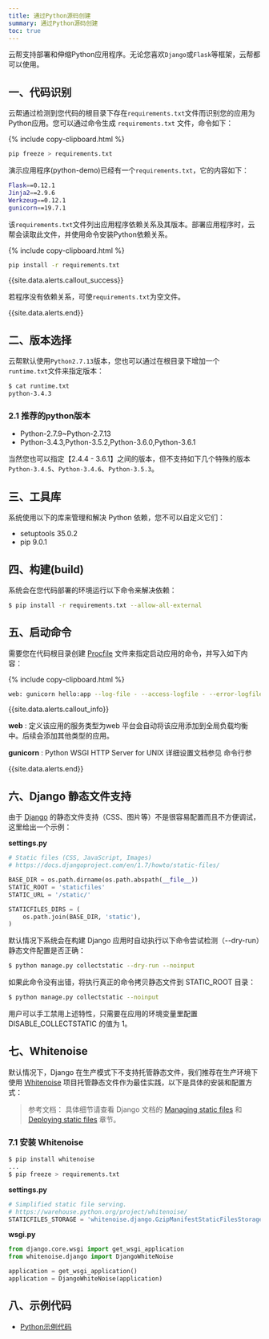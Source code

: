 ```yaml
---
title: 通过Python源码创建
summary: 通过Python源码创建
toc: true
---
```


云帮支持部署和伸缩Python应用程序。无论您喜欢`Django`或`Flask`等框架，云帮都可以使用。

## 一、代码识别

云帮通过检测到您代码的根目录下存在`requirements.txt`文件而识别您的应用为Python应用。您可以通过命令生成 `requirements.txt` 文件，命令如下：

{% include copy-clipboard.html %}

```bash
pip freeze > requirements.txt
```

演示应用程序(python-demo)已经有一个`requirements.txt`，它的内容如下：

```bash
Flask==0.12.1
Jinja2==2.9.6
Werkzeug==0.12.1
gunicorn==19.7.1
```

该`requirements.txt`文件列出应用程序依赖关系及其版本。部署应用程序时，云帮会读取此文件，并使用命令安装Python依赖关系。

{% include copy-clipboard.html %}

```bash
pip install -r requirements.txt
```

{{site.data.alerts.callout_success}}

若程序没有依赖关系，可使`requirements.txt`为空文件。

{{site.data.alerts.end}}

## 二、版本选择

云帮默认使用`Python2.7.13`版本，您也可以通过在根目录下增加一个 `runtime.txt`文件来指定版本：

```bash
$ cat runtime.txt
python-3.4.3
```

### 2.1 推荐的python版本

- Python-2.7.9~Python-2.7.13
- Python-3.4.3,Python-3.5.2,Python-3.6.0,Python-3.6.1

当然您也可以指定【2.4.4 - 3.6.1】之间的版本，但不支持如下几个特殊的版本`Python-3.4.5`、` Python-3.4.6 `、`Python-3.5.3`。

## 三、工具库

系统使用以下的库来管理和解决 Python 依赖，您不可以自定义它们：

- setuptools 35.0.2
- pip 9.0.1

## 四、构建(build)

系统会在您代码部署的环境运行以下命令来解决依赖：

```bash
$ pip install -r requirements.txt --allow-all-external
```

## 五、启动命令

需要您在代码根目录创建 [Procfile](etc/procfile.html) 文件来指定启动应用的命令，并写入如下内容：

{% include copy-clipboard.html %}

```bash
web: gunicorn hello:app --log-file - --access-logfile - --error-logfile -
```

{{site.data.alerts.callout_info}}

**web** : 定义该应用的服务类型为web 平台会自动将该应用添加到全局负载均衡中。后续会添加其他类型的应用。

**gunicorn** : Python WSGI HTTP Server for UNIX 详细设置文档参见 命令行参

{{site.data.alerts.end}}

## 六、Django 静态文件支持

由于 [Django](https://www.djangoproject.com/) 的静态文件支持（CSS、图片等）不是很容易配置而且不方便调试，这里给出一个示例：

**settings.py**

```python
# Static files (CSS, JavaScript, Images)
# https://docs.djangoproject.com/en/1.7/howto/static-files/

BASE_DIR = os.path.dirname(os.path.abspath(__file__))
STATIC_ROOT = 'staticfiles'
STATIC_URL = '/static/'

STATICFILES_DIRS = (
    os.path.join(BASE_DIR, 'static'),
)
```

默认情况下系统会在构建 Django 应用时自动执行以下命令尝试检测（--dry-run）静态文件配置是否正确：

```bash
$ python manage.py collectstatic --dry-run --noinput
```

如果此命令没有出错，将执行真正的命令拷贝静态文件到 STATIC_ROOT 目录：

```bash
$ python manage.py collectstatic --noinput
```

用户可以手工禁用上述特性，只需要在应用的环境变量里配置 DISABLE_COLLECTSTATIC 的值为 1。

## 七、Whitenoise

默认情况下，Django 在生产模式下不支持托管静态文件，我们推荐在生产环境下使用 [Whitenoise](https://pypi.io/project/whitenoise/)
项目托管静态文件作为最佳实践，以下是具体的安装和配置方式：

> 参考文档： 具体细节请查看 Django 文档的 [Managing static files](https://docs.djangoproject.com/en/1.7/howto/static-files/) 和[Deploying static files](https://docs.djangoproject.com/en/1.7/howto/static-files/) 章节。

### 7.1 安装 Whitenoise

```bash
$ pip install whitenoise
...
$ pip freeze > requirements.txt
```

**settings.py**

```python
# Simplified static file serving.
# https://warehouse.python.org/project/whitenoise/
STATICFILES_STORAGE = 'whitenoise.django.GzipManifestStaticFilesStorage'
```

**wsgi.py**

```python
from django.core.wsgi import get_wsgi_application
from whitenoise.django import DjangoWhiteNoise

application = get_wsgi_application()
application = DjangoWhiteNoise(application)
```

## 八、示例代码

- [Python示例代码](https://github.com/goodrain/python-demo.git)